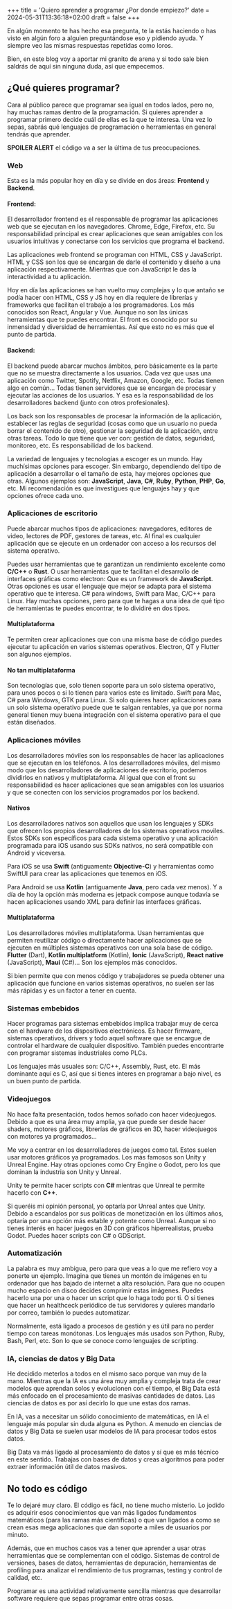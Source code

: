 +++
title = 'Quiero aprender a programar ¿Por donde empiezo?'
date = 2024-05-31T13:36:18+02:00
draft = false
+++

En algún momento te has hecho esa pregunta, te la estás haciendo o has visto en algún
foro a alguien preguntándose eso y pidiendo ayuda. Y siempre veo las mismas respuestas repetidas como loros.

Bien, en este blog voy a aportar mi granito de arena y si todo sale bien saldrás de aquí sin ninguna duda,
así que empecemos.

## ¿Qué quieres programar?
Cara al público parece que programar sea igual en todos lados, pero no, hay muchas ramas dentro de la programación.
Si quieres aprender a programar primero decide cuál de ellas es la que te interesa. Una vez lo sepas, sabrás
qué lenguajes de programación o herramientas en general tendrás que aprender.

**SPOILER ALERT** el código va a ser la última de tus preocupaciones.

### Web
Esta es la más popular hoy en día y se divide en dos áreas: **Frontend** y **Backend**.

#### Frontend:
El desarrollador frontend es el responsable de programar las aplicaciones web que se ejecutan en los navegadores.
Chrome, Edge, Firefox, etc. Su responsabilidad principal es crear aplicaciones que sean amigables con los usuarios
intuitivas y conectarse con los servicios que programa el backend.

Las aplicaciones web frontend se programan con HTML, CSS y JavaScript. HTML y CSS son los que se encargan de darle el
contenido y diseño a una aplicación respectivamente. Mientras que con JavaScript le das la interactividad a tu aplicación.

Hoy en día las aplicaciones se han vuelto muy complejas y lo que antaño se podía hacer con HTML, CSS y JS hoy en día
requiere de librerías y frameworks que facilitan el trabajo a los programadores. Los más conocidos son
React, Angular y Vue. Aunque no son las únicas herramientas que te puedes encontrar. El front es conocido
por su inmensidad y diversidad de herramientas. Así que esto no es más que el punto de partida.

#### Backend:
El backend puede abarcar muchos ámbitos, pero básicamente es la parte que no se muestra directamente a los usuarios.
Cada vez que usas una aplicación como Twitter, Spotify, Netflix, Amazon, Google, etc. Todas tienen algo en común...
Todas tienen servidores que se encargan de procesar y ejecutar las acciones de los usuarios. Y esa es la responsabilidad
de los desarrolladores backend (junto con otros profesionales).

Los back son los responsables de procesar la información
de la aplicación, establecer las reglas de seguridad (cosas como que un usuario no pueda borrar el contenido de otro),
gestionar la seguridad de la aplicación, entre otras tareas. Todo lo que tiene que ver con: gestión de datos, seguridad,
monitoreo, etc. Es responsabilidad de los backend.

La variedad de lenguajes y tecnologías a escoger es un mundo. Hay muchísimas opciones para escoger. Sin embargo, dependiendo
del tipo de aplicación a desarrollar o el tamaño de esta, hay mejores opciones que otras. Algunos ejemplos son: **JavaScript**,
**Java**, **C#**, **Ruby**, **Python**, **PHP**, **Go**, etc. Mi recomendación es que investigues que lenguajes hay y que opciones ofrece cada uno.

### Aplicaciones de escritorio
Puede abarcar muchos tipos de aplicaciones: navegadores, editores de video, lectores de PDF, gestores de tareas, etc.
Al final es cualquier aplicación que se ejecute en un ordenador con acceso a los recursos del sistema operativo.

Puedes usar herramientas que te garantizan un rendimiento excelente como **C/C++** o **Rust**. O usar herramientas que te
facilitan el desarrollo de interfaces gráficas como electron: Que es un framework de **JavaScript**. Otras opciones
es usar el lenguaje que mejor se adapta para el sistema operativo que te interesa. C# para windows, Swift para Mac, C/C++
para Linux. Hay muchas opciones, pero para que te hagas a una idea de qué tipo de herramientas te puedes encontrar, te
lo dividiré en dos tipos.

#### Multiplataforma
Te permiten crear aplicaciones que con una misma base de código puedes ejecutar tu aplicación en varios sistemas operativos.
Electron, QT y Flutter son algunos ejemplos.

#### No tan multiplataforma
Son tecnologías que, solo tienen soporte para un solo sistema operativo, para unos pocos o si lo tienen para varios
este es limitado. Swift para Mac, C# para Windows, GTK para Linux. Si solo quieres hacer aplicaciones para un solo
sistema operativo puede que te salgan rentables, ya que por norma general tienen muy buena integración con el sistema
operativo para el que están diseñados.

### Aplicaciones móviles
Los desarrolladores móviles son los responsables de hacer las aplicaciones que se ejecutan en los teléfonos.
A los desarrolladores móviles, del mismo modo que los desarrolladores de aplicaciones de escritorio, podemos dividirlos
en nativos y multiplataforma. Al igual que con el front su responsabilidad
es hacer aplicaciones que sean amigables con los usuarios y que se conecten con los servicios programados por los backend.

#### Nativos
Los desarrolladores nativos
son aquellos que usan los lenguajes y SDKs que ofrecen los propios desarrolladores de los sistemas operativos moviles.
Estos SDKs son específicos para cada sistema operativo y una aplicación programada para iOS usando sus SDKs nativos,
no será compatible con Android y viceversa.

Para iOS se usa **Swift** (antiguamente **Objective-C**) y herramientas como SwiftUI para crear las aplicaciones que tenemos en iOS.

Para Android se usa **Kotlin** (antiguamente **Java**, pero cada vez menos). Y a día de hoy la opción más moderna es jetpack compose
aunque todavía se hacen aplicaciones usando XML para definir las interfaces gráficas.

#### Multiplataforma
Los desarrolladores móviles multiplataforma. Usan herramientas que permiten reutilizar código o directamente hacer
aplicaciones que se ejecuten en múltiples sistemas operativos con una sola base de código. **Flutter** (Dart),
**Kotlin multiplatform** (Kotlin), **Ionic** (JavaScript), **React native** (JavaScript), **Maui** (C#)... Son los ejemplos más conocidos.

Si bien permite que con menos código y trabajadores se pueda obtener una aplicación que funcione en varios sistemas
operativos, no suelen ser las más rápidas y es un factor a tener en cuenta.

### Sistemas embebidos
Hacer programas para sistemas embebidos implica trabajar muy de cerca con el hardware de los dispositivos electrónicos.
Es hacer firmware, sistemas operativos, drivers y todo aquel software que se encargue de controlar el hardware
de cualquier dispositivo. También puedes encontrarte con programar sistemas industriales como PLCs.

Los lenguajes más usuales son: C/C++, Assembly, Rust, etc. El más dominante aquí es C, así que si tienes interes en
programar a bajo nivel, es un buen punto de partida.

### Videojuegos
No hace falta presentación, todos hemos soñado con hacer videojuegos. Debido a que es una área muy amplia, ya que puede
ser desde hacer shaders, motores gráficos, librerías de gráficos en 3D, hacer videojuegos con motores ya programados...

Me voy a centrar en los desarrolladores de juegos como tal. Estos suelen usar motores gráficos ya programados. Los más famosos
son Unity y Unreal Engine. Hay otras opciones como Cry Engine o Godot, pero los que dominan la industria son Unity y Unreal.

Unity te permite hacer scripts con **C#** mientras que Unreal te permite hacerlo con **C++**.

Si queréis mi opinión personal, yo optaría por Unreal antes que Unity. Debido a escandalos por sus politicas de monetización
en los últimos años, optaría por una opción más estable y potente como Unreal. Aunque si no tienes interés en hacer juegos
en 3D con gráficos hiperrealistas, prueba Godot. Puedes hacer scripts con C# o GDScript.

### Automatización
La palabra es muy ambigua, pero para que veas a lo que me refiero voy a ponerte un ejemplo. Imagina que tienes un montón
de imágenes en tu ordenador que has bajado de internet a alta resolución. Para que no ocupen mucho espacio en disco decides
comprimir estas imágenes. Puedes hacerlo una por una o hacer un script que lo haga todo por ti. O si tienes que
hacer un healthceck periódico de tus servidores y quieres mandarlo por correo, también lo puedes automatizar.

Normalmente, está ligado a procesos de gestión y es útil para no perder tiempo con tareas monótonas. Los lenguajes más usados
son Python, Ruby, Bash, Perl, etc. Son lo que se conoce como lenguajes de scripting.

### IA, ciencias de datos y Big Data
He decidido meterlos a todos en el mismo saco porque van muy de la mano. Mientras que la IA es una área muy amplia y compleja
trata de crear modelos que aprendan solos y evolucionen con el tiempo, el Big Data está más enfocado en el procesamiento
de masivas cantidades de datos. Las ciencias de datos es por así decirlo lo que une estas dos ramas.

En IA, vas a necesitar un sólido conocimiento de matemáticas, en IA el lenguaje más popular sin duda alguna es Python.
A menudo en ciencias de datos y Big Data se suelen usar modelos de IA para procesar todos estos datos.

Big Data va más ligado al procesamiento de datos y sí que es más técnico en este sentido. Trabajas con bases de datos
y creas algoritmos para poder extraer información útil de datos masivos.

## No todo es código
Te lo dejaré muy claro. El código es fácil, no tiene mucho misterio. Lo jodido es adquirir esos conocimientos que van
más ligados fundamentos matemáticos (para las ramas más científicas) o que van ligados a como se crean esas mega aplicaciones
que dan soporte a miles de usuarios por minuto.

Además, que en muchos casos vas a tener que aprender a usar otras herramientas que se complementan con el código.
Sistemas de control de versiones, bases de datos, herramientas de depuración, herramientas de profiling para analizar
el rendimiento de tus programas, testing y control de calidad, etc.

Programar es una actividad relativamente sencilla mientras que desarrollar software requiere que sepas programar entre
otras cosas.

